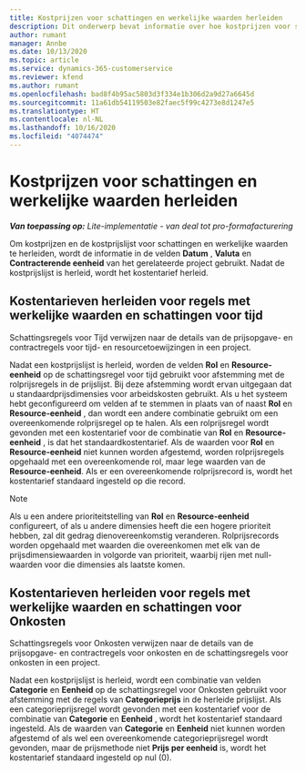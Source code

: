 ```yaml
---
title: Kostprijzen voor schattingen en werkelijke waarden herleiden
description: Dit onderwerp bevat informatie over hoe kostprijzen voor schattingen en werkelijke waarden worden herleid.
author: rumant
manager: Annbe
ms.date: 10/13/2020
ms.topic: article
ms.service: dynamics-365-customerservice
ms.reviewer: kfend
ms.author: rumant
ms.openlocfilehash: bad8f4b95ac5803d3f334e1b306d2a9d27a6645d
ms.sourcegitcommit: 11a61db54119503e82faec5f99c4273e8d1247e5
ms.translationtype: HT
ms.contentlocale: nl-NL
ms.lasthandoff: 10/16/2020
ms.locfileid: "4074474"
---
```

# <a name="resolving-cost-prices-on-estimates-and-actuals"></a>Kostprijzen voor schattingen en werkelijke waarden herleiden

_**Van toepassing op:** Lite-implementatie - van deal tot pro-formafacturering_

Om kostprijzen en de kostprijslijst voor schattingen en werkelijke waarden te herleiden, wordt de informatie in de velden **Datum** , **Valuta** en **Contracterende eenheid** van het gerelateerde project gebruikt. Nadat de kostprijslijst is herleid, wordt het kostentarief herleid.

## <a name="resolving-cost-rates-on-actual-and-estimate-lines-for-time"></a>Kostentarieven herleiden voor regels met werkelijke waarden en schattingen voor tijd

Schattingsregels voor Tijd verwijzen naar de details van de prijsopgave- en contractregels voor tijd- en resourcetoewijzingen in een project.

Nadat een kostprijslijst is herleid, worden de velden **Rol** en **Resource-eenheid** op de schattingsregel voor tijd gebruikt voor afstemming met de rolprijsregels in de prijslijst. Bij deze afstemming wordt ervan uitgegaan dat u standaardprijsdimensies voor arbeidskosten gebruikt. Als u het systeem hebt geconfigureerd om velden af te stemmen in plaats van of naast **Rol** en **Resource-eenheid** , dan wordt een andere combinatie gebruikt om een overeenkomende rolprijsregel op te halen. Als een rolprijsregel wordt gevonden met een kostentarief voor de combinatie van **Rol** en **Resource-eenheid** , is dat het standaardkostentarief. Als de waarden voor **Rol** en **Resource-eenheid** niet kunnen worden afgestemd, worden rolprijsregels opgehaald met een overeenkomende rol, maar lege waarden van de **Resource-eenheid**. Als er een overeenkomende rolprijsrecord is, wordt het kostentarief standaard ingesteld op die record. 

> [!NOTE]
> Als u een andere prioriteitstelling van **Rol** en **Resource-eenheid** configureert, of als u andere dimensies heeft die een hogere prioriteit hebben, zal dit gedrag dienovereenkomstig veranderen. Rolprijsrecords worden opgehaald met waarden die overeenkomen met elk van de prijsdimensiewaarden in volgorde van prioriteit, waarbij rijen met null-waarden voor die dimensies als laatste komen.

## <a name="resolving-cost-rates-on-actual-and-estimate-lines-for-expense"></a>Kostentarieven herleiden voor regels met werkelijke waarden en schattingen voor Onkosten

Schattingsregels voor Onkosten verwijzen naar de details van de prijsopgave- en contractregels voor onkosten en de schattingsregels voor onkosten in een project.

Nadat een kostprijslijst is herleid, wordt een combinatie van velden **Categorie** en **Eenheid** op de schattingsregel voor Onkosten gebruikt voor afstemming met de regels van **Categorieprijs** in de herleide prijslijst. Als een categorieprijsregel wordt gevonden met een kostentarief voor de combinatie van **Categorie** en **Eenheid** , wordt het kostentarief standaard ingesteld. Als de waarden van **Categorie** en **Eenheid** niet kunnen worden afgestemd of als wel een overeenkomende categorieprijsregel wordt gevonden, maar de prijsmethode niet **Prijs per eenheid** is, wordt het kostentarief standaard ingesteld op nul (0).
